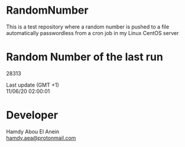 # RandomNumber    
This is a test repository where a random number is pushed to a file automatically passwordless from a cron job in my Linux CentOS server    
# Random Number of the last run   
28313
      
Last update (GMT +1)    
11/06/20 02:00:01
# Developer    
Hamdy Abou El Anein   
hamdy.aea@protonmail.com
